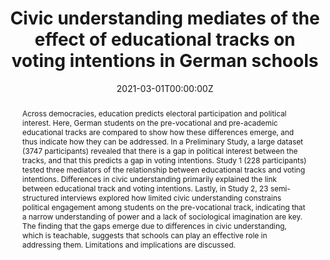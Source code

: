 ---
abstract: Across democracies, education predicts electoral participation and political interest. Here, German students on the pre-vocational and pre-academic educational tracks are compared to show how these differences emerge, and thus indicate how they can be addressed. In a Preliminary Study, a large dataset (3747 participants) revealed that there is a gap in political interest between the tracks, and that this predicts a gap in voting intentions. Study 1 (228 participants) tested three mediators of the relationship between educational tracks and voting intentions. Differences in civic understanding primarily explained the link between educational track and voting intentions. Lastly, in Study 2, 23 semi-structured interviews explored how limited civic understanding constrains political engagement among students on the pre-vocational track, indicating that a narrow understanding of power and a lack of sociological imagination are key. The finding that the gaps emerge due to differences in civic understanding, which is teachable, suggests that schools can play an effective role in addressing them. Limitations and implications are discussed.
authors:
- lukas
- Keon West
- Adam Rutland
date: "2021-03-01T00:00:00Z"
doi: "10.1177/20471734211016501"
featured: false
image:
  caption: 'Photo by [Manny Becerra on Unsplash](https://unsplash.com/@mannyb?utm_source=unsplash&utm_medium=referral&utm_content=creditCopyText)'
  focal_point: ""
  preview_only: false
links: 
projects:
publication: ""
publication_short: ""
publication_types:
- "3"
publishDate: "2021-03-01T00:00:00Z"
slides: 
summary: Secondary education in Germany is strongly divided into distinct tracks that either aim for university entry or for vocational training. Allocation to these tracks predicts a wide range of life outcomes. In this paper, we combine survey and interview results to explore why voting intentions are strongly shaped by attendance of either educational track.
tags:
title: 'Civic understanding mediates of the effect of educational tracks on voting intentions in German schools'
url_code: ''
url_dataset: ''
url_pdf: https://journals.sagepub.com/doi/pdf/10.1177/20471734211016501
url_poster: ''
url_project: ""
url_slides: ""
url_source: ''
url_video: ''
---